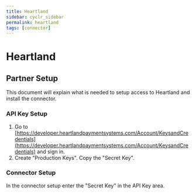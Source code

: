 ```yaml
---
title: Heartland
sidebar: cyclr_sidebar
permalink: heartland
tags: [connector]
---
```


# Heartland #

## Partner Setup ##

This document will explain what is needed to setup access to Heartland and install the connector.

### API Key Setup ###

1. Go to [https://developer.heartlandpaymentsystems.com/Account/KeysandCredentials](https://developer.heartlandpaymentsystems.com/Account/KeysandCredentials) and sign in.
2. Create "Production Keys". Copy the "Secret Key".

### Connector Setup ### 
In the connector setup enter the "Secret Key" in the API Key area.